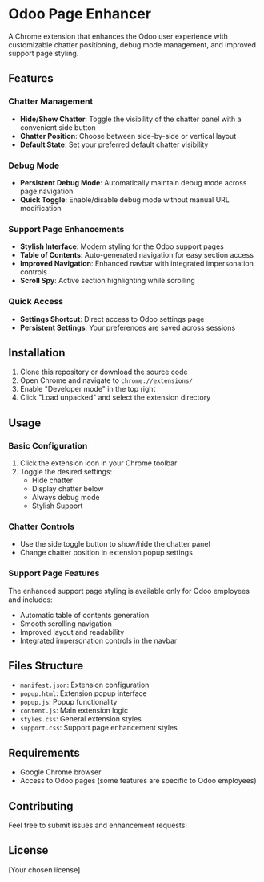 # Odoo Page Enhancer

A Chrome extension that enhances the Odoo user experience with customizable chatter positioning, debug mode management, and improved support page styling.

## Features

### Chatter Management
- **Hide/Show Chatter**: Toggle the visibility of the chatter panel with a convenient side button
- **Chatter Position**: Choose between side-by-side or vertical layout
- **Default State**: Set your preferred default chatter visibility

### Debug Mode
- **Persistent Debug Mode**: Automatically maintain debug mode across page navigation
- **Quick Toggle**: Enable/disable debug mode without manual URL modification

### Support Page Enhancements
- **Stylish Interface**: Modern styling for the Odoo support pages
- **Table of Contents**: Auto-generated navigation for easy section access
- **Improved Navigation**: Enhanced navbar with integrated impersonation controls
- **Scroll Spy**: Active section highlighting while scrolling

### Quick Access
- **Settings Shortcut**: Direct access to Odoo settings page
- **Persistent Settings**: Your preferences are saved across sessions

## Installation

1. Clone this repository or download the source code
2. Open Chrome and navigate to `chrome://extensions/`
3. Enable "Developer mode" in the top right
4. Click "Load unpacked" and select the extension directory

## Usage

### Basic Configuration
1. Click the extension icon in your Chrome toolbar
2. Toggle the desired settings:
   - Hide chatter
   - Display chatter below
   - Always debug mode
   - Stylish Support

### Chatter Controls
- Use the side toggle button to show/hide the chatter panel
- Change chatter position in extension popup settings

### Support Page Features
The enhanced support page styling is available only for Odoo employees and includes:
- Automatic table of contents generation
- Smooth scrolling navigation
- Improved layout and readability
- Integrated impersonation controls in the navbar

## Files Structure

- `manifest.json`: Extension configuration
- `popup.html`: Extension popup interface
- `popup.js`: Popup functionality
- `content.js`: Main extension logic
- `styles.css`: General extension styles
- `support.css`: Support page enhancement styles

## Requirements

- Google Chrome browser
- Access to Odoo pages (some features are specific to Odoo employees)

## Contributing

Feel free to submit issues and enhancement requests!

## License

[Your chosen license] 